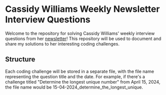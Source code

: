 # Cassidy Williams Weekly Newsletter Interview Questions

Welcome to the repository for solving Cassidy Williams' weekly interview questions from her [newsletter](https://cassidoo.co/newsletter/)! This repository will be used to document and share my solutions to her interesting coding challenges.

## Structure

Each coding challenge will be stored in a separate file, with the file name representing the question title and the date. For example, if there's a challenge titled "Determine the longest unique number" from April 15, 2024, the file name would be 15-04-2024_determine_the_longest_unique.
